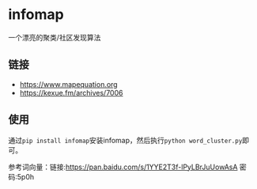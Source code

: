 # infomap
一个漂亮的聚类/社区发现算法

## 链接
- https://www.mapequation.org
- https://kexue.fm/archives/7006

## 使用
通过`pip install infomap`安装infomap，然后执行`python word_cluster.py`即可。

参考词向量：链接:https://pan.baidu.com/s/1YYE2T3f-lPyLBrJuUowAsA 密码:5p0h


